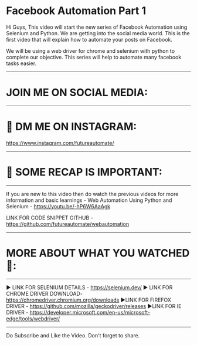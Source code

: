 # Facebook Automation Part 1

Hi Guys, This video will start the new series of Facebook Automation using Selenium and Python. We are getting into the social media world.  This is the first video that will explain how to automate your posts on Facebook.

We will be using a web driver for chrome and selenium with python to complete our objective. This series will help to automate many facebook tasks easier.  
********************************************************************
# JOIN ME ON SOCIAL MEDIA:
********************************************************************
# 🎨 DM ME ON INSTAGRAM: 
https://www.instagram.com/futureautomate/
********************************************************************
# 👥 SOME RECAP IS IMPORTANT:
********************************************************************
If you are new to this video then do watch the previous videos for more information and basic learnings - 
Web Automation Using Python and Selenium - 
https://youtu.be/-hP6W6AaAgk

LINK FOR CODE SNIPPET GITHUB - https://github.com/futureautomate/webautomation
********************************************************************
# MORE ABOUT WHAT YOU WATCHED 🎥:
********************************************************************
► LINK FOR SELENIUM DETAILS - 
https://selenium.dev/
► LINK FOR CHROME DRIVER  DOWNLOAD- 
https://chromedriver.chromium.org/downloads
►LINK FOR FIREFOX DRIVER - 
https://github.com/mozilla/geckodriver/releases
►LINK FOR IE DRIVER - 
https://developer.microsoft.com/en-us/microsoft-edge/tools/webdriver/
********************************************************************
Do Subscribe and Like the Video. Don't forget to share.

